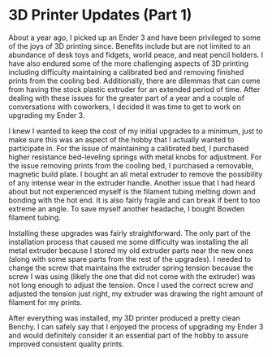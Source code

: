 # 3D Printer Updates (Part 1)

About a year ago, I picked up an Ender 3 and have been privileged to some of the joys of 3D printing since. Benefits include but are not limited to an abundance of desk toys and fidgets, world peace, and neat pencil holders. I have also endured some of the more challenging aspects of 3D printing including difficulty maintaining a calibrated bed and removing finished prints from the cooling bed. Additionally, there are dilemmas that can come from having the stock plastic extruder for an extended period of time. After dealing with these issues for the greater part of a year and a couple of conversations with coworkers, I decided it was time to get to work on upgrading my Ender 3.

I knew I wanted to keep the cost of my initial upgrades to a minimum, just to make sure this was an aspect of the hobby that I actually wanted to participate in. For the issue of maintaining a calibrated bed, I purchased higher resistance bed-leveling springs with metal knobs for adjustment. For the issue removing prints from the cooling bed, I purchased a removable, magnetic build plate. I bought an all metal extruder to remove the possibility of any intense wear in the extruder handle. Another issue that I had heard about but not experienced myself is the filament tubing melting down and bonding with the hot end. It is also fairly fragile and can break if bent to too extreme an angle. To save myself another headache, I bought Bowden filament tubing.

Installing these upgrades was fairly straightforward. The only part of the installation process that caused me some difficulty was installing the all metal extruder because I stored my old extruder parts near the new ones (along with some spare parts from the rest of the upgrades). I needed to change the screw that maintains the extruder spring tension because the screw I was using (likely the one that did not come with the extruder) was not long enough to adjust the tension. Once I used the correct screw and adjusted the tension just right, my extruder was drawing the right amount of filament for my prints.

After everything was installed, my 3D printer produced a pretty clean Benchy. I can safely say that I enjoyed the process of upgrading my Ender 3 and would definitely consider it an essential part of the hobby to assure improved consistent quality prints.
